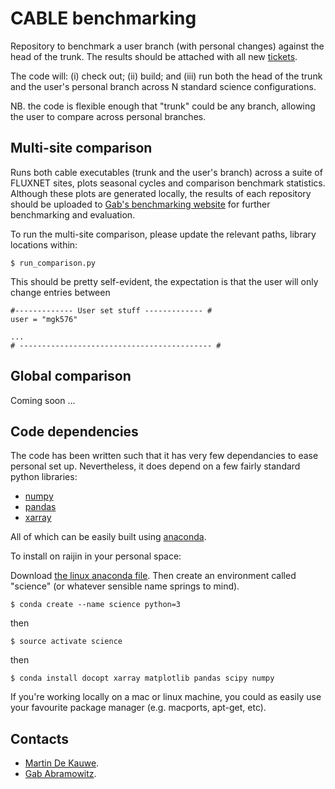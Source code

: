 # CABLE benchmarking

Repository to benchmark a user branch (with personal changes) against the head of the trunk. The results should be attached with all new [tickets](https://trac.nci.org.au/trac/cable/report/1).

The code will: (i) check out; (ii) build; and (iii) run both the head of the trunk and the user's personal branch across N standard science configurations.

NB. the code is flexible enough that "trunk" could be any branch, allowing the user to compare across personal branches.

## Multi-site comparison

Runs both cable executables (trunk and the user's branch) across a suite of FLUXNET sites, plots seasonal cycles and comparison benchmark statistics. Although these plots are generated locally, the results of each repository should be uploaded to
[Gab's benchmarking website](https://modelevaluation.org/) for further benchmarking and evaluation.

To run the multi-site comparison, please update the relevant paths, library locations within:

    $ run_comparison.py

This should be pretty self-evident, the expectation is that the user will only change entries between

    #------------- User set stuff ------------- #
    user = "mgk576"

    ...
    # ------------------------------------------- #


## Global comparison

Coming soon ...


## Code dependencies

The code has been written such that it has very few dependancies to ease personal set up. Nevertheless, it does depend on a few fairly standard python libraries:

* [numpy](http://numpy.scipy.org/)
* [pandas](https://pandas.pydata.org/)
* [xarray](http://xarray.pydata.org/en/stable/)

All of which can be easily built using [anaconda](https://www.anaconda.com/distribution/).

To install on raijin in your personal space:

Download [the linux anaconda file](https://www.anaconda.com/download/#linux). Then create an environment called "science" (or whatever sensible name springs to mind).

    $ conda create --name science python=3

then

    $ source activate science

then

    $ conda install docopt xarray matplotlib pandas scipy numpy

If you're working locally on a mac or linux machine, you could as easily use your favourite package manager (e.g. macports, apt-get, etc).

## Contacts
* [Martin De Kauwe](http://mdekauwe.github.io/).
* [Gab Abramowitz](http://web.science.unsw.edu.au/~gabrielabramowitz/UNSW_homepage/Gab_Abramowitz_home_page.html).
